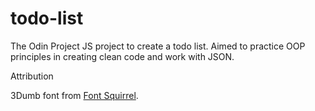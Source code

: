 # todo-list
The Odin Project JS project to create a todo list. Aimed to practice OOP principles in creating clean code and work with JSON.



Attribution

3Dumb font from [Font Squirrel](https://www.fontsquirrel.com/fonts/3dumb).